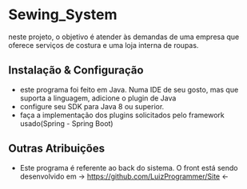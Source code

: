 # Sewing_System

neste projeto, o objetivo é atender às demandas de uma empresa que oferece serviços de costura e uma loja interna de roupas. 

## Instalação & Configuração

 - este programa foi feito em Java. Numa IDE de seu gosto, mas que suporta a linguagem, adicione o plugin de Java
 - configure seu SDK para Java 8 ou superior.
 - faça a implementação dos plugins solicitados pelo framework usado(Spring - Spring Boot)

## Outras Atribuições

 - Este programa é referente ao back do sistema. O front está sendo desenvolvido em -> https://github.com/LuizProgrammer/Site <-
  
